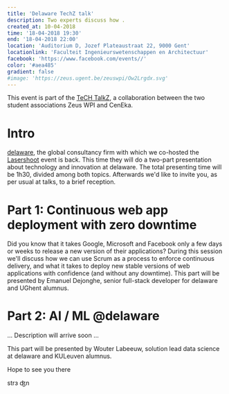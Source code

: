 ```yaml
---
title: 'Delaware TechZ talk'
description: Two experts discuss how .
created_at: 10-04-2018
time: '18-04-2018 19:30'
end: '18-04-2018 22:00'
location: 'Auditorium D, Jozef Plateaustraat 22, 9000 Gent'
locationlink: 'Faculteit Ingenieurswetenschappen en Architectuur'
facebook: 'https://www.facebook.com/events//'
color: '#aea485'
gradient: false
#image: 'https://zeus.ugent.be/zeuswpi/Ow2Lrgdx.svg'
---
```


This event is part of the [TeCH TalkZ](<%= @items['/blog/17-18/tech-talkz.md'].path %>), a collaboration between the two student associations Zeus WPI and CenEka.

# Intro

[delaware](https://www.delaware.pro/en-be), the global consultancy firm with which we co-hosted the [Lasershoot](<%= @items['/blog/17-18/lasershoot-blogpost.md'].path %>) event is back. This time they will do a two-part presentation about technology and innovation at delaware. The total presenting time will be 1h30, divided among both topics. Afterwards we'd like to invite you, as per usual at talks, to a brief reception.

# Part 1: Continuous web app deployment with zero downtime

Did you know that it takes Google, Microsoft and Facebook only a few days or weeks to release a new version of their applications?
During this session we'll discuss how we can use Scrum as a process to enforce continuous delivery, 
and what it takes to deploy new stable versions of web applications with confidence (and without any downtime).
This part will be presented by Emanuel Dejonghe, senior full-stack developer for delaware and UGhent alumnus.

# Part 2: AI / ML @delaware

... Description will arrive soon ...

This part will be presented by Wouter Labeeuw, solution lead data science at delaware and KULeuven alumnus.

Hope to see you there

strɜ ʤn
